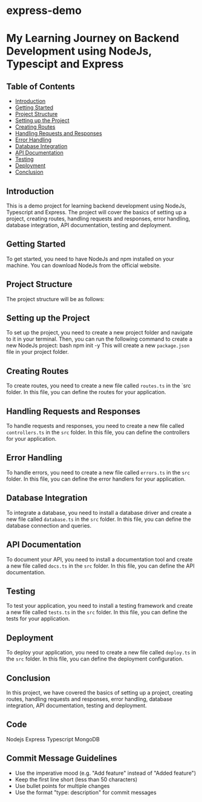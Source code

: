 <!-- @format -->

# express-demo

# My Learning Journey on Backend Development using NodeJs, Typescipt and Express

## Table of Contents

- [Introduction](#introduction)
- [Getting Started](#getting-started)
- [Project Structure](#project-structure)
- [Setting up the Project](#setting-up-the-project)
- [Creating Routes](#creating-routes)
- [Handling Requests and Responses](#handling-requests-and-responses)
- [Error Handling](#error-handling)
- [Database Integration](#database-integration)
- [API Documentation](#api-documentation)
- [Testing](#testing)
- [Deployment](#deployment)
- [Conclusion](#conclusion)

## Introduction

This is a demo project for learning backend development using NodeJs, Typescript and Express. The project
will cover the basics of setting up a project, creating routes, handling requests and responses, error
handling, database integration, API documentation, testing and deployment.

## Getting Started

To get started, you need to have NodeJs and npm installed on your machine. You can download
NodeJs from the official website.

## Project Structure

The project structure will be as follows:

## Setting up the Project

To set up the project, you need to create a new project folder and navigate to it in your
terminal. Then, you can run the following command to create a new NodeJs project:
bash
npm init -y
This will create a new `package.json` file in your project folder.

## Creating Routes

To create routes, you need to create a new file called `routes.ts` in the `src
folder. In this file, you can define the routes for your application.

## Handling Requests and Responses

To handle requests and responses, you need to create a new file called `controllers.ts` in the
`src` folder. In this file, you can define the controllers for your application.

## Error Handling

To handle errors, you need to create a new file called `errors.ts` in the `src`
folder. In this file, you can define the error handlers for your application.

## Database Integration

To integrate a database, you need to install a database driver and create a new file called
`database.ts` in the `src` folder. In this file, you can define the database
connection and queries.

## API Documentation

To document your API, you need to install a documentation tool and create a new file called
`docs.ts` in the `src` folder. In this file, you can define the API
documentation.

## Testing

To test your application, you need to install a testing framework and create a new file called
`tests.ts` in the `src` folder. In this file, you can define the tests
for your application.

## Deployment

To deploy your application, you need to create a new file called `deploy.ts` in the `src` folder. In this file, you can define the deployment configuration.

## Conclusion

In this project, we have covered the basics of setting up a project, creating routes, handling requests
and responses, error handling, database integration, API documentation, testing and deployment.

## Code

Nodejs
Express
Typescript
MongoDB

## Commit Message Guidelines

- Use the imperative mood (e.g. "Add feature" instead of "Added feature")
- Keep the first line short (less than 50 characters)
- Use bullet points for multiple changes
- Use the format "type: description" for commit messages
